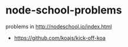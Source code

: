 # node-school-problems
problems in http://nodeschool.io/index.html

- https://github.com/koajs/kick-off-koa
